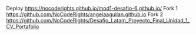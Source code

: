 Deploy https://nocoderights.github.io/mod1-desafio-6.github.io/
Fork 1 https://github.com/NoCodeRights/angelaaguilan.github.io
Fork 2 https://github.com/NoCodeRights/Desafio_Latam_Proyecto_Final_Unidad_1_CV_Portafolio
